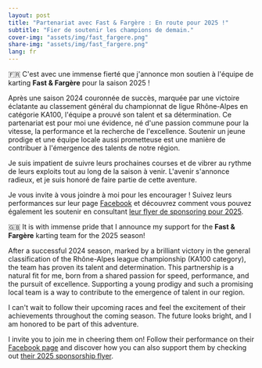 ```yaml
---
layout: post
title: "Partenariat avec Fast & Fargère : En route pour 2025 !"
subtitle: "Fier de soutenir les champions de demain."
cover-img: "assets/img/fast_fargere.png"
share-img: "assets/img/fast_fargere.png"
lang: fr
---
```


🇫🇷 C'est avec une immense fierté que j'annonce mon soutien à l'équipe de karting **Fast & Fargère** pour la saison 2025 !

Après une saison 2024 couronnée de succès, marquée par une victoire éclatante au classement général du championnat de ligue Rhône-Alpes en catégorie KA100, l'équipe a prouvé son talent et sa détermination. Ce partenariat est pour moi une évidence, né d'une passion commune pour la vitesse, la performance et la recherche de l'excellence. Soutenir un jeune prodige et une équipe locale aussi prometteuse est une manière de contribuer à l'émergence des talents de notre région.

Je suis impatient de suivre leurs prochaines courses et de vibrer au rythme de leurs exploits tout au long de la saison à venir. L'avenir s'annonce radieux, et je suis honoré de faire partie de cette aventure.

Je vous invite à vous joindre à moi pour les encourager ! Suivez leurs performances sur leur page <a href="https://www.facebook.com/profile.php?id=61551105113860" target="_blank" rel="noopener noreferrer">Facebook</a> et découvrez comment vous pouvez également les soutenir en consultant <a href="/assets/pdf/_flyer_fast_n_fargere_2025.pdf" target="_blank">leur flyer de sponsoring pour 2025</a>.

🇬🇧 It is with immense pride that I announce my support for the **Fast & Fargère** karting team for the 2025 season!

After a successful 2024 season, marked by a brilliant victory in the general classification of the Rhône-Alpes league championship (KA100 category), the team has proven its talent and determination. This partnership is a natural fit for me, born from a shared passion for speed, performance, and the pursuit of excellence. Supporting a young prodigy and such a promising local team is a way to contribute to the emergence of talent in our region.

I can't wait to follow their upcoming races and feel the excitement of their achievements throughout the coming season. The future looks bright, and I am honored to be part of this adventure.

I invite you to join me in cheering them on! Follow their performance on their <a href="https://www.facebook.com/profile.php?id=61551105113860" target="_blank" rel="noopener noreferrer">Facebook page</a> and discover how you can also support them by checking out <a href="/assets/pdf/_flyer_fast_n_fargere_2025.pdf" target="_blank">their 2025 sponsorship flyer</a>.
